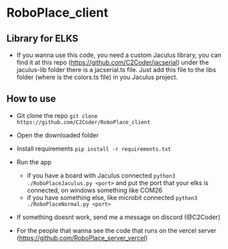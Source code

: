 # RoboPlace_client

## Library for ELKS
- If you wanna use this code, you need a custom Jaculus library, you can find it at this repo (https://github.com/C2Coder/jacserial) under the jaculus-lib folder there is a jacserial.ts file. Just add this file to the libs folder (where is the colors.ts file) in you Jaculus project.

## How to use
- Git clone the repo
`git clone https://github.com/C2Coder/RoboPlace_client`

- Open the downloaded folder

- Install requirements 
`pip install -r requirements.txt`

- Run the app 
    - if you have a board with Jaculus connected 
    `python3 ./RoboPlaceJaculus.py <port>` and put the port that your elks is connected, on windows something like COM26
    - if you have something else, like microbit connected
    `python3 ./RoboPlaceNormal.py <port>`
- If something doesnt work, send me a message on discord (@C2Coder)
- For the people that wanna see the code that runs on the vercel server (https://github.com/RoboPlace_server_vercel)
